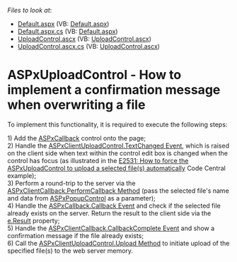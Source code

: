 <!-- default file list -->
*Files to look at*:

* [Default.aspx](./CS/Default.aspx) (VB: [Default.aspx](./VB/Default.aspx))
* [Default.aspx.cs](./CS/Default.aspx.cs) (VB: [Default.aspx](./VB/Default.aspx))
* [UploadControl.ascx](./CS/UploadControl.ascx) (VB: [UploadControl.ascx](./VB/UploadControl.ascx))
* [UploadControl.ascx.cs](./CS/UploadControl.ascx.cs) (VB: [UploadControl.ascx](./VB/UploadControl.ascx))
<!-- default file list end -->
# ASPxUploadControl - How to implement a confirmation message when overwriting a file


<p>To implement this functionality, it is required to execute the following steps:</p><p>1) Add the <a href="http://documentation.devexpress.com/#AspNet/clsDevExpressWebASPxCallbackASPxCallbacktopic"><u>ASPxCallback</u></a> control onto the page; <br />
2) Handle the <a href="http://documentation.devexpress.com/#AspNet/DevExpressWebASPxUploadControlScriptsASPxClientUploadControl_TextChangedtopic"><u>ASPxClientUploadControl.TextChanged Event</u></a>, which is raised on the client side when text within the control edit box is changed when the control has focus (as illustrated in the <a href="https://www.devexpress.com/Support/Center/p/E2531">E2531: How to force the ASPxUploadControl to upload a selected file(s) automatically</a> Code Central example); <br />
3) Perform a round-trip to the server via the <a href="http://documentation.devexpress.com/#AspNet/DevExpressWebASPxCallbackScriptsASPxClientCallback_PerformCallbacktopic"><u>ASPxClientCallback.PerformCallback Method</u></a> (pass the selected file's name and data from <a href="http://documentation.devexpress.com/#AspNet/clsDevExpressWebASPxPopupControlASPxPopupControltopic"><u>ASPxPopupControl</u></a> as a parameter); <br />
4) Handle the <a href="http://documentation.devexpress.com/#AspNet/DevExpressWebASPxCallbackASPxCallback_Callbacktopic"><u>ASPxCallback.Callback Event</u></a> and check if the selected file already exists on the server. Return the result to the client side via the <a href="http://documentation.devexpress.com/#AspNet/DevExpressWebASPxCallbackCallbackEventArgs_Resulttopic"><u>e.Result</u></a> property; <br />
5) Handle the <a href="http://documentation.devexpress.com/#AspNet/DevExpressWebASPxCallbackScriptsASPxClientCallback_CallbackCompletetopic"><u>ASPxClientCallback.CallbackComplete Event</u></a> and show a confirmation message if the file already exists; <br />
6) Call the <a href="http://documentation.devexpress.com/#AspNet/DevExpressWebASPxUploadControlScriptsASPxClientUploadControl_Uploadtopic"><u>ASPxClientUploadControl.Upload Method</u></a> to initiate upload of the specified file(s) to the web server memory.</p>

<br/>


